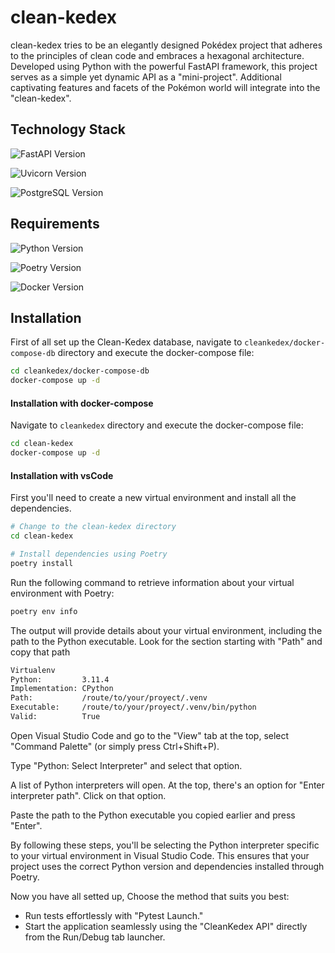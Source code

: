 
# clean-kedex

clean-kedex tries to be an elegantly designed Pokédex project that adheres to the principles of clean code and embraces a hexagonal architecture. Developed using Python with the powerful FastAPI framework, this project serves as a simple yet dynamic API as a "mini-project". Additional captivating features and facets of the Pokémon world will integrate into the "clean-kedex".


## Technology Stack

![FastAPI Version](https://img.shields.io/badge/FastAPI-0.105.0%2B-blue.svg)

![Uvicorn Version](https://img.shields.io/badge/Uvicorn-0.25.0%2B-orange.svg)

![PostgreSQL Version](https://img.shields.io/badge/PostgreSQL-16%2B-blue.svg)

## Requirements

![Python Version](https://img.shields.io/badge/Python-3.12%2B-blue.svg)

![Poetry Version](https://img.shields.io/badge/Poetry-1.7.1%2B-blue.svg)

![Docker Version](https://img.shields.io/badge/Docker-20.10.7%2B-blue.svg)


## Installation

First of all set up the Clean-Kedex database, navigate to `cleankedex/docker-compose-db` directory and execute the docker-compose file:

```bash
cd cleankedex/docker-compose-db
docker-compose up -d
```


#### Installation with docker-compose

Navigate to `cleankedex` directory and execute the docker-compose file:

```bash
cd clean-kedex
docker-compose up -d
```

#### Installation with vsCode

First you'll need to create a new virtual environment and install all the dependencies.

```bash
# Change to the clean-kedex directory
cd clean-kedex

# Install dependencies using Poetry
poetry install
```

Run the following command to retrieve information about your virtual environment with Poetry:

```bash
poetry env info
```

The output will provide details about your virtual environment, including the path to the Python executable. Look for the section starting with "Path" and copy that path

```bash
Virtualenv
Python:         3.11.4
Implementation: CPython
Path:           /route/to/your/proyect/.venv
Executable:     /route/to/your/proyect/.venv/bin/python
Valid:          True
```

Open Visual Studio Code and go to the "View" tab at the top, select "Command Palette" (or simply press Ctrl+Shift+P).

Type "Python: Select Interpreter" and select that option.

A list of Python interpreters will open. At the top, there's an option for "Enter interpreter path". Click on that option.

Paste the path to the Python executable you copied earlier and press "Enter".

By following these steps, you'll be selecting the Python interpreter specific to your virtual environment in Visual Studio Code. This ensures that your project uses the correct Python version and dependencies installed through Poetry.



Now you have all setted up, Choose the method that suits you best:

- Run tests effortlessly with "Pytest Launch."
- Start the application seamlessly using the "CleanKedex API" directly from the Run/Debug tab launcher.
